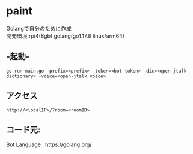 # paint
Golangで自分のために作成  
開発環境:rpi4(8gb) golang(go1.17.8 linux/arm64)  

## -起動-  
```go run main.go -prefix=<prefix> -token=<bot token> -dic=<open-jtalk dictionary> -voice=<open-jtalk voice>```
  
## アクセス  
`http://<localIP>/?room=<roomID>`
## コード元:  
Bot Language   : https://golang.org/  
